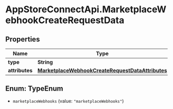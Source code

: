 # AppStoreConnectApi.MarketplaceWebhookCreateRequestData

## Properties

Name | Type | Description | Notes
------------ | ------------- | ------------- | -------------
**type** | **String** |  | 
**attributes** | [**MarketplaceWebhookCreateRequestDataAttributes**](MarketplaceWebhookCreateRequestDataAttributes.md) |  | 



## Enum: TypeEnum


* `marketplaceWebhooks` (value: `"marketplaceWebhooks"`)





